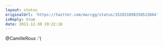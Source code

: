 ```yaml
---
layout: status
originalUrl: 'https://twitter.com/marcgg/status/152831898358513664'
isReply: true
date: 2011-12-30 19:22:18
---
```


@CamilleRoux :'(
